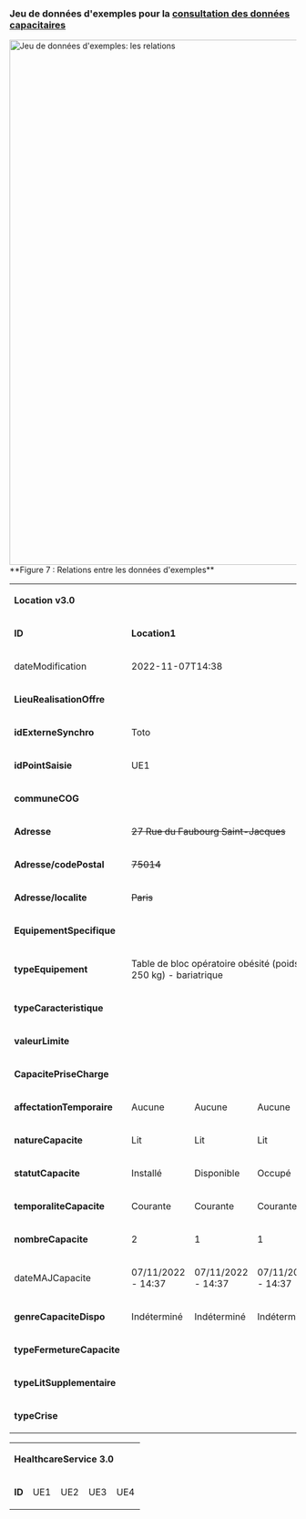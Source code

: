 <!-- # Annexes -->

### Jeu de données d'exemples pour la [consultation des données capacitaires](specifications_techniques_1.html)

<div class="figure">
    <img src="image16.png" alt="Jeu de données d'exemples: les relations" width="1238" height="922" title="Jeu de données d'exemples: les relations)">
</div>
**Figure 7 : Relations entre les données d'exemples**

<table width="934">
<tbody>
<tr>
<td colspan="14" width="934">
<p><strong>Location v3.0</strong></p>
</td>
</tr>
<tr>
<td width="113">
<p><strong>ID</strong></p>
</td>
<td colspan="4" width="248">
<p><strong>Location1</strong></p>
</td>
<td colspan="3" width="203">
<p><strong>Location2</strong></p>
</td>
<td colspan="6" width="370">
<p><strong>Location 3</strong></p>
</td>
</tr>
<tr>
<td width="113">
<p>dateModification</p>
</td>
<td colspan="4" width="248">
<p>2022-11-07T14:38</p>
</td>
<td colspan="3" width="203">
<p>2022-11-06T14:37</p>
</td>
<td colspan="6" width="370">
<p>2022-11-06T14:37</p>
</td>
</tr>
<tr>
<td colspan="14" width="934">
<p><strong>LieuRealisationOffre</strong></p>
</td>
</tr>
<tr>
<td width="113">
<p><strong>idExterneSynchro</strong></p>
</td>
<td colspan="4" width="248">
<p>Toto</p>
</td>
<td colspan="3" width="203">
<p>Titi</p>
</td>
<td colspan="6" width="370">
<p>Tata</p>
</td>
</tr>
<tr>
<td width="113">
<p><strong>idPointSaisie</strong></p>
</td>
<td colspan="4" width="248">
<p>UE1</p>
</td>
<td colspan="3" width="203">
<p>UE2</p>
</td>
<td colspan="6" width="370">
<p>UF1</p>
</td>
</tr>
<tr>
<td width="113">
<p><strong>communeCOG</strong></p>
</td>
<td colspan="4" width="248">&nbsp;</td>
<td colspan="3" width="203">&nbsp;</td>
<td colspan="6" width="370">&nbsp;</td>
</tr>
<tr>
<td width="113">
<p><strong>Adresse</strong></p>
</td>
<td colspan="4" width="248">
<p><span style="text-decoration: line-through;">27 Rue du Faubourg Saint-Jacques</span></p>
</td>
<td colspan="3" width="203">
<p>100 Bd du G&eacute;n&eacute;ral Leclerc</p>
</td>
<td colspan="6" width="370">
<p>47-83 Bd de l'H&ocirc;pital</p>
</td>
</tr>
<tr>
<td width="113">
<p><strong>Adresse/codePostal&nbsp;</strong></p>
</td>
<td colspan="4" width="248">
<p><span style="text-decoration: line-through;">75014</span></p>
</td>
<td colspan="3" width="203">
<p>92110</p>
</td>
<td colspan="6" width="370">
<p>75013</p>
</td>
</tr>
<tr>
<td width="113">
<p><strong>Adresse/localite&nbsp;</strong></p>
</td>
<td colspan="4" width="248">
<p><span style="text-decoration: line-through;">Paris</span></p>
</td>
<td colspan="3" width="203">
<p>Clichy</p>
</td>
<td colspan="6" width="370">
<p>Paris</p>
</td>
</tr>
<tr>
<td colspan="14" width="934">
<p><strong>EquipementSpecifique</strong></p>
</td>
</tr>
<tr>
<td width="113">
<p><strong>typeEquipement</strong></p>
</td>
<td colspan="4" width="248">
<p>Table de bloc op&eacute;ratoire ob&eacute;sit&eacute; (poids entre 150 et 250 kg) - bariatrique</p>
</td>
<td colspan="3" width="203">
<p>Coronaroscanner</p>
</td>
<td colspan="6" width="370">
<p>Angioscope + Coronaroscanner</p>
</td>
</tr>
<tr>
<td width="113">
<p><strong>typeCaracteristique&nbsp;</strong></p>
</td>
<td width="76">
<p>&nbsp;</p>
</td>
<td width="57">
<p>&nbsp;</p>
</td>
<td width="54">
<p>&nbsp;</p>
</td>
<td width="62">
<p>&nbsp;</p>
</td>
<td width="64">
<p>&nbsp;</p>
</td>
<td width="77">&nbsp;</td>
<td width="62">
<p>&nbsp;</p>
</td>
<td width="69">
<p>&nbsp;</p>
</td>
<td width="57">&nbsp;</td>
<td width="47">&nbsp;</td>
<td width="74">&nbsp;</td>
<td width="62">&nbsp;</td>
<td width="62">
<p>&nbsp;</p>
</td>
</tr>
<tr>
<td width="113">
<p><strong>valeurLimite&nbsp;</strong></p>
</td>
<td width="76">
<p>&nbsp;</p>
</td>
<td width="57">
<p>&nbsp;</p>
</td>
<td width="54">
<p>&nbsp;</p>
</td>
<td width="62">
<p>&nbsp;</p>
</td>
<td width="64">
<p>&nbsp;</p>
</td>
<td width="77">&nbsp;</td>
<td width="62">
<p>&nbsp;</p>
</td>
<td width="69">
<p>&nbsp;</p>
</td>
<td width="57">&nbsp;</td>
<td width="47">&nbsp;</td>
<td width="74">&nbsp;</td>
<td width="62">&nbsp;</td>
<td width="62">
<p>&nbsp;</p>
</td>
</tr>
<tr>
<td colspan="14" width="934">
<p><strong>CapacitePriseCharge</strong></p>
</td>
</tr>
<tr>
<td width="113">
<p><strong>affectationTemporaire&nbsp;</strong></p>
</td>
<td width="76">
<p>Aucune</p>
</td>
<td width="57">
<p>Aucune</p>
</td>
<td width="54">
<p>Aucune</p>
</td>
<td width="62">
<p>Aucune</p>
</td>
<td width="64">
<p>Aucune</p>
</td>
<td width="77">
<p>Aucune</p>
</td>
<td width="62">
<p>Covid+</p>
</td>
<td width="69">
<p>Aucune</p>
</td>
<td width="57">
<p>Aucune</p>
</td>
<td width="47">
<p>Aucune</p>
</td>
<td width="74">
<p>Aucune</p>
</td>
<td width="62">
<p>Covid+</p>
</td>
<td width="62">
<p>Covid+</p>
</td>
</tr>
<tr>
<td width="113">
<p><strong>natureCapacite</strong></p>
</td>
<td width="76">
<p>Lit</p>
</td>
<td width="57">
<p>Lit</p>
</td>
<td width="54">
<p>Lit</p>
</td>
<td width="62">
<p>Lit</p>
</td>
<td width="64">
<p>Lit</p>
</td>
<td width="77">
<p>Lit</p>
</td>
<td width="62">
<p>Lit</p>
</td>
<td width="69">
<p>Lit</p>
</td>
<td width="57">
<p>Lit</p>
</td>
<td width="47">
<p>Lit</p>
</td>
<td width="74">
<p>Lit</p>
</td>
<td width="62">
<p>Lit</p>
</td>
<td width="62">
<p>Lit</p>
</td>
</tr>
<tr>
<td width="113">
<p><strong>statutCapacite</strong></p>
</td>
<td width="76">
<p>Install&eacute;</p>
</td>
<td width="57">
<p>Disponible</p>
</td>
<td width="54">
<p>Occup&eacute;</p>
</td>
<td width="62">
<p>Ferm&eacute;</p>
</td>
<td width="64">
<p>Install&eacute;</p>
</td>
<td width="77">
<p>Disponible</p>
</td>
<td width="62">
<p>Disponible</p>
</td>
<td width="69">
<p>Install&eacute;</p>
</td>
<td width="57">
<p>Disponible</p>
</td>
<td width="47">
<p>Disponible</p>
</td>
<td width="74">
<p>Disponible</p>
</td>
<td width="62">
<p>Disponible</p>
</td>
<td width="62">
<p>Disponible</p>
</td>
</tr>
<tr>
<td width="113">
<p><strong>temporaliteCapacite&nbsp;</strong></p>
</td>
<td width="76">
<p>Courante</p>
</td>
<td width="57">
<p>Courante</p>
</td>
<td width="54">
<p>Courante</p>
</td>
<td width="62">
<p>Courante</p>
</td>
<td width="64">
<p>Courante</p>
</td>
<td width="77">
<p>Courante</p>
</td>
<td width="62">
<p>Courante</p>
</td>
<td width="69">
<p>Courante</p>
</td>
<td width="57">
<p>Courante</p>
</td>
<td width="47">
<p>Courante</p>
</td>
<td width="74">
<p>Courante</p>
</td>
<td width="62">
<p>Courante</p>
</td>
<td width="62">
<p>Courante</p>
</td>
</tr>
<tr>
<td width="113">
<p><strong>nombreCapacite&nbsp;</strong></p>
</td>
<td width="76">
<p>2</p>
</td>
<td width="57">
<p>1</p>
</td>
<td width="54">
<p>1</p>
</td>
<td width="62">
<p>1</p>
</td>
<td width="64">
<p>14</p>
</td>
<td width="77">
<p>10</p>
</td>
<td width="62">
<p>4</p>
</td>
<td width="69">
<p>24</p>
</td>
<td width="57">
<p>10</p>
</td>
<td width="47">
<p>4</p>
</td>
<td width="74">
<p>6</p>
</td>
<td width="62">
<p>2</p>
</td>
<td width="62">
<p>2</p>
</td>
</tr>
<tr>
<td width="113">
<p>dateMAJCapacite&nbsp;</p>
</td>
<td width="76">
<p>07/11/2022 - 14:37</p>
</td>
<td width="57">
<p>07/11/2022 - 14:37</p>
</td>
<td width="54">
<p>07/11/2022 - 14:37</p>
</td>
<td width="62">
<p>01/11/2022 - 12:37</p>
</td>
<td width="64">
<p>06/11/2022 - 14:37</p>
</td>
<td width="77">
<p>06/11/2022 - 14:37</p>
</td>
<td width="62">
<p>06/11/2022 - 14:37</p>
</td>
<td width="69">
<p>06/11/2022 - 14:37</p>
</td>
<td width="57">
<p>06/11/2022 - 14:37</p>
</td>
<td width="47">
<p>06/11/2022 - 14:37</p>
</td>
<td width="74">
<p>06/11/2022 - 14:37</p>
</td>
<td width="62">
<p>06/11/2022 - 14:37</p>
</td>
<td width="62">
<p>06/11/2022 - 14:37</p>
</td>
</tr>
<tr>
<td width="113">
<p><strong>genreCapaciteDispo&nbsp;</strong></p>
</td>
<td width="76">
<p>Ind&eacute;termin&eacute;</p>
</td>
<td width="57">
<p>Ind&eacute;termin&eacute;</p>
</td>
<td width="54">
<p>Ind&eacute;termin&eacute;</p>
</td>
<td width="62">
<p>Ind&eacute;termin&eacute;</p>
</td>
<td width="64">
<p>Ind&eacute;termin&eacute;</p>
</td>
<td width="77">
<p>Ind&eacute;termin&eacute;</p>
</td>
<td width="62">
<p>Ind&eacute;termin&eacute;</p>
</td>
<td width="69">
<p>Ind&eacute;termin&eacute;</p>
</td>
<td width="57">
<p>Homme</p>
</td>
<td width="47">
<p>Femme</p>
</td>
<td width="74">
<p>Ind&eacute;termin&eacute;</p>
</td>
<td width="62">
<p>Homme</p>
</td>
<td width="62">
<p>Femme</p>
</td>
</tr>
<tr>
<td width="113">
<p><strong>typeFermetureCapacite&nbsp;</strong></p>
</td>
<td width="76">
<p>&nbsp;</p>
</td>
<td width="57">
<p>&nbsp;</p>
</td>
<td width="54">
<p>&nbsp;</p>
</td>
<td width="62">
<p>&nbsp;</p>
</td>
<td width="64">
<p>&nbsp;</p>
</td>
<td width="77">&nbsp;</td>
<td width="62">
<p>&nbsp;</p>
</td>
<td width="69">
<p>&nbsp;</p>
</td>
<td width="57">&nbsp;</td>
<td width="47">&nbsp;</td>
<td width="74">&nbsp;</td>
<td width="62">&nbsp;</td>
<td width="62">
<p>&nbsp;</p>
</td>
</tr>
<tr>
<td width="113">
<p><strong>typeLitSupplementaire&nbsp;</strong></p>
</td>
<td width="76">
<p>&nbsp;</p>
</td>
<td width="57">
<p>&nbsp;</p>
</td>
<td width="54">
<p>&nbsp;</p>
</td>
<td width="62">
<p>&nbsp;</p>
</td>
<td width="64">
<p>&nbsp;</p>
</td>
<td width="77">&nbsp;</td>
<td width="62">
<p>&nbsp;</p>
</td>
<td width="69">
<p>&nbsp;</p>
</td>
<td width="57">&nbsp;</td>
<td width="47">&nbsp;</td>
<td width="74">&nbsp;</td>
<td width="62">&nbsp;</td>
<td width="62">
<p>&nbsp;</p>
</td>
</tr>
<tr>
<td width="113">
<p><strong>typeCrise&nbsp;</strong></p>
</td>
<td width="76">
<p>&nbsp;</p>
</td>
<td width="57">
<p>&nbsp;</p>
</td>
<td width="54">
<p>&nbsp;</p>
</td>
<td width="62">
<p>&nbsp;</p>
</td>
<td width="64">
<p>&nbsp;</p>
</td>
<td width="77">
<p>&nbsp;</p>
</td>
<td width="62">
<p>&nbsp;</p>
</td>
<td width="69">
<p>&nbsp;</p>
</td>
<td width="57">
<p>&nbsp;</p>
</td>
<td width="47">
<p>&nbsp;</p>
</td>
<td width="74">
<p>&nbsp;</p>
</td>
<td width="62">
<p>&nbsp;</p>
</td>
<td width="62">
<p>&nbsp;</p>
</td>
</tr>
</tbody>
</table>

<table width="100%">
<tbody>
<tr>
<td colspan="5" width="100%">
<p><strong>HealthcareService 3.0</strong></p>
</td>
</tr>
<tr>
<td width="14%">
<p><strong>ID</strong></p>
</td>
<td width="21%">
<p>UE1</p>
</td>
<td width="21%">
<p>UE2</p>
</td>
<td width="21%">
<p>UE3</p>
</td>
<td width="21%">
<p>UE4</p>
</td>
</tr>
</tbody>
</table>                                                           



[^1]: <https://www.hl7.org/fhir/http.html#search> et
    <https://www.hl7.org/fhir/http.html#general>

[^2]: <https://www.hl7.org/fhir/bundle.html>

[^3]: <https://www.hl7.org/fhir/operationoutcome.html>

[^4]: <https://www.hl7.org/fhir/search.html#has>

[^5]: <https://www.hl7.org/fhir/http.html#search> et
    <https://www.hl7.org/fhir/http.html#general>

[^6]: <https://www.hl7.org/fhir/bundle.html>

[^7]: <https://www.hl7.org/fhir/operationoutcome.html>

[^8]: <https://www.hl7.org/fhir/search.html#chaining>

[^9]: <https://www.hl7.org/fhir/search.html#has>

[^10]: <https://www.hl7.org/fhir/search.html#has>

[^11]: <https://www.hl7.org/fhir/http.html#search> et
    <https://www.hl7.org/fhir/http.html#general>

[^12]: <https://www.hl7.org/fhir/bundle.html>

[^13]: <https://www.hl7.org/fhir/operationoutcome.html>

[^14]: <https://www.hl7.org/fhir/search.html#chaining>

[^15]: <https://www.hl7.org/fhir/http.html#search> et
    <https://www.hl7.org/fhir/http.html#general>

[^16]: <https://www.hl7.org/fhir/bundle.html>

[^17]: <https://www.hl7.org/fhir/operationoutcome.html>
